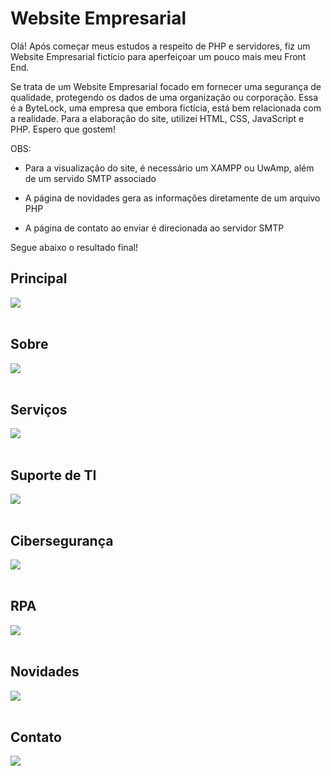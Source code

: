 # Website Empresarial
Olá! Após começar meus estudos a respeito de PHP e servidores, fiz um Website Empresarial fictício para aperfeiçoar um pouco mais meu Front End.<br>

Se trata de um Website Empresarial focado em fornecer uma segurança de qualidade, protegendo os dados de uma organização ou corporação. Essa é a ByteLock, uma empresa que embora fictícia, está bem relacionada com a realidade. Para a elaboração do site, utilizei HTML, CSS, JavaScript e PHP. Espero que gostem!<br>

OBS: <br>

- Para a visualização do site, é necessário um XAMPP ou UwAmp, além de um servido SMTP associado<br>

- A página de novidades gera as informações diretamente de um arquivo PHP<br>

- A página de contato ao enviar é direcionada ao servidor SMTP<br>


Segue abaixo o resultado final!
## Principal 
<img src="https://cdn.discordapp.com/attachments/764117461238284318/1101600884988837908/principal.png">
<br><br>

## Sobre 
<img src="https://cdn.discordapp.com/attachments/764117461238284318/1101603151372623942/sobre.png">
<br><br>

## Serviços
<img src="https://cdn.discordapp.com/attachments/1101603865599680584/1101621074875125800/servicos_2.png">
<br><br>

## Suporte de TI
<img src="https://cdn.discordapp.com/attachments/1101603865599680584/1101604642745487490/suporte_de_ti.png">
<br><br>

## Cibersegurança
<img src="https://cdn.discordapp.com/attachments/1101603865599680584/1101605148532420608/ciberseguranca.png">
<br><br>

## RPA
<img src="https://cdn.discordapp.com/attachments/1101603865599680584/1101605751165816872/RPA.png">
<br><br>

## Novidades
<img src="https://cdn.discordapp.com/attachments/1101603865599680584/1101607151383883786/novidades.png">
<br><br>

## Contato
<img src="https://cdn.discordapp.com/attachments/1101603865599680584/1101606303715033088/contato.png">
<br><br>

